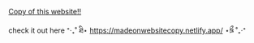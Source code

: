 [Copy of this website!!]([url](https://adventuremachine.4thfloorcreative.co.uk/adventuremachine/))


check it out here ⁺‧₊˚ ཐི⋆ https://madeonwebsitecopy.netlify.app/ ⋆ཋྀ ˚₊‧⁺
